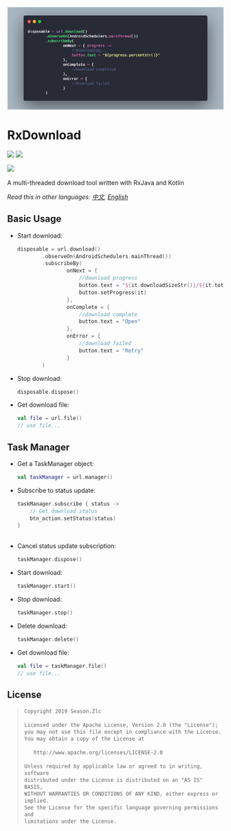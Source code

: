 ![](usage.png)

# RxDownload

![](https://img.shields.io/badge/language-kotlin-brightgreen.svg) ![](https://img.shields.io/badge/RxJava-2.0-blue.svg)

[![](https://jitpack.io/v/ssseasonnn/RxDownload.svg)](https://jitpack.io/#ssseasonnn/RxDownload)

A multi-threaded download tool written with RxJava and Kotlin

*Read this in other languages: [中文](README.ch.md), [English](README.md)* 


## Basic Usage

- Start download:

    ```kotlin
    disposable = url.download()
            .observeOn(AndroidSchedulers.mainThread())
            .subscribeBy(
                    onNext = { 
                        //download progress
                        button.text = "${it.downloadSizeStr()}/${it.totalSizeStr()}"
                        button.setProgress(it)
                    },
                    onComplete = {
                        //download complete
                        button.text = "Open"
                    },
                    onError = {
                        //download failed
                        button.text = "Retry"
                    }
            )    
    ```

- Stop download:

    ```kotlin
    disposable.dispose()    
    ```
    
- Get download file:

    ```kotlin
    val file = url.file() 
    // use file...   
    ```

## Task Manager

- Get a TaskManager object:

    ```kotlin
    val taskManager = url.manager()
    ```
    
- Subscribe to status update:

    ```kotlin
    taskManager.subscribe { status ->
        // Get download status
        btn_action.setStatus(status)
    }
        
    ``` 
    
- Cancel status update subscription:

    ```kotlin
    taskManager.dispose()
    ```
    
- Start download:

    ```kotlin
    taskManager.start()
    ```

- Stop download:

    ```kotlin
    taskManager.stop()
    ```
    
- Delete download:

    ```kotlin
    taskManager.delete()
    ```

- Get download file:

    ```kotlin
    val file = taskManager.file() 
    // use file...   
    ```

## License

> ```
> Copyright 2019 Season.Zlc
>
> Licensed under the Apache License, Version 2.0 (the "License");
> you may not use this file except in compliance with the License.
> You may obtain a copy of the License at
>
>    http://www.apache.org/licenses/LICENSE-2.0
>
> Unless required by applicable law or agreed to in writing, software
> distributed under the License is distributed on an "AS IS" BASIS,
> WITHOUT WARRANTIES OR CONDITIONS OF ANY KIND, either express or implied.
> See the License for the specific language governing permissions and
> limitations under the License.
> ```
